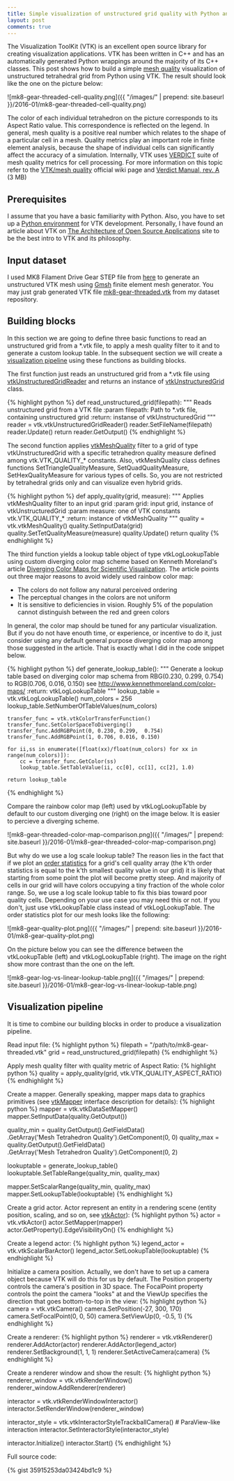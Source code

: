 ```yaml
---
title: Simple visualization of unstructured grid quality with Python and VTK
layout: post
comments: true
---
```


The Visualization ToolKit (VTK) is an excellent open source library for creating visualization applications. VTK has been written in C++ and has an automatically generated Python wrappings around the majority of its C++ classes. This post shows how to build a simple [mesh quality](http://www.vtk.org/Wiki/VTK/mesh_quality) visualization of unstructured tetrahedral grid from Python using VTK. The result should look like the one on the picture below:

![mk8-gear-threaded-cell-quality.png]({{ "/images/" | prepend: site.baseurl }}/2016-01/mk8-gear-threaded-cell-quality.png)

The color of each individual tetrahedron on the picture corresponds to its Aspect Ratio value. This correspondence is reflected on the legend. In general, mesh quality is a positive real number which relates to the shape of a particular cell in a mesh. Quality metrics play an important role in finite element analysis, because the shape of individual cells can significantly affect the accuracy of a simulation. Internally, VTK uses [VERDICT](https://cubit.sandia.gov/public/verdict.html) suite of mesh quality metrics for cell processing. For more information on this topic refer to the [VTK/mesh quality](http://www.vtk.org/Wiki/VTK/mesh_quality) official wiki page and [Verdict Manual, rev. A](http://www.vtk.org/Wiki/images/6/6b/VerdictManual-revA.pdf) (3 MB)

## Prerequisites
I assume that you have a basic familiarity with Python. Also, you have to set up a [Python environment](http://www.vtk.org/Wiki/VTK/Tutorials/PythonEnvironmentSetup) for VTK development. Personally, I have found an article about VTK on [The Architecture of Open Source Applications](http://aosabook.org/en/vtk.html) site to be the best intro to VTK and its philosophy.

## Input dataset
I used MK8 Filament Drive Gear STEP file from [here](https://grabcad.com/library/mk8-filament-drive-gear-1) to generate an unstructured VTK mesh using [Gmsh](http://geuz.org/gmsh/) finite element mesh generator. You may just grab generated VTK file [mk8-gear-threaded.vtk](https://raw.githubusercontent.com/broartem/various-datasets/master/data/geometry/mk8-gear-threaded.vtk) from my dataset repository.

## Building blocks
In this section we are going to define three basic functions to read an unstructured grid from a *.vtk file, to apply a mesh quality filter to it and to generate a custom lookup table. In the subsequent section we will create a [visualization pipeline](http://www.infovis-wiki.net/index.php/Visualization_Pipeline) using these functions as building blocks.

The first function just reads an unstructured grid from a *.vtk file using [vtkUnstructuredGridReader](http://www.vtk.org/doc/nightly/html/classvtkUnstructuredGridReader.html) and returns an instance of [vtkUnstructuredGrid](http://www.vtk.org/doc/nightly/html/classvtkUnstructuredGrid.html) class.

{% highlight python %}
def read_unstructured_grid(filepath):
    """
    Reads unstructured grid from a VTK file
    :param filepath: Path to *.vtk file, containing unstructured grid
    :return: instanse of vtkUnstructuredGrid
    """
    reader = vtk.vtkUnstructuredGridReader()
    reader.SetFileName(filepath)
    reader.Update()
    return reader.GetOutput()
{% endhighlight %}

The second function applies [vtkMeshQuality](http://www.vtk.org/doc/nightly/html/classvtkMeshQuality.html) filter to a grid of type vtkUnstructuredGrid with a specific tetrahedron quality measure defined among vtk.VTK_QUALITY_* constants. Also, vtkMeshQuality class defines functions     SetTriangleQualityMeasure, SetQuadQualityMeasure, SetHexQualityMeasure for various types of cells. So, you are not restricted by tetrahedral grids only and can visualize even hybrid grids.

{% highlight python %}
def apply_quality(grid, measure):
    """
    Applies vtkMeshQuality filter to an input grid
    :param grid: input grid, instance of vtkUnstructuredGrid
    :param measure: one of VTK constants vtk.VTK_QUALITY_*
    :return: instance of vtkMeshQuality
    """
    quality = vtk.vtkMeshQuality()
    quality.SetInputData(grid)
    quality.SetTetQualityMeasure(measure)
    quality.Update()
    return quality
{% endhighlight %}

The third function yields a lookup table object of type vtkLogLookupTable using custom diverging color map scheme based on Kenneth Moreland's article [Diverging Color Maps for Scientific Visualization](http://www.kennethmoreland.com/color-maps). The article points out three major reasons to avoid widely used rainbow color map:

* The colors do not follow any natural perceived ordering
* The perceptual changes in the colors are not uniform
* It is sensitive to deficiencies in vision. Roughly 5% of the population cannot distinguish between the red and green colors

In general, the color map should be tuned for any particular visualization. But if you do not have enouth time, or experience, or incentive to do it, just consider using any default general purpose diverging color map among those suggested in the article. That is exactly what I did in the code snippet below.

{% highlight python %}
def generate_lookup_table():
    """
    Generate a lookup table based on diverging color map schema from
    RBG(0.230, 0.299,  0.754) to RGB(0.706, 0.016, 0.150)
    see http://www.kennethmoreland.com/color-maps/
    :return: vtkLogLookupTable
    """
    lookup_table = vtk.vtkLogLookupTable()
    num_colors = 256
    lookup_table.SetNumberOfTableValues(num_colors)

    transfer_func = vtk.vtkColorTransferFunction()
    transfer_func.SetColorSpaceToDiverging()
    transfer_func.AddRGBPoint(0, 0.230, 0.299,  0.754)
    transfer_func.AddRGBPoint(1, 0.706, 0.016, 0.150)

    for ii,ss in enumerate([float(xx)/float(num_colors) for xx in range(num_colors)]):
        cc = transfer_func.GetColor(ss)
        lookup_table.SetTableValue(ii, cc[0], cc[1], cc[2], 1.0)

    return lookup_table
{% endhighlight %}

Compare the rainbow color map (left) used by vtkLogLookupTable by default to our custom diverging one (right) on the image below. It is easier to percieve a diverging scheme.

![mk8-gear-threaded-color-map-comparison.png]({{ "/images/" | prepend: site.baseurl }}/2016-01/mk8-gear-threaded-color-map-comparison.png)

But why do we use a log scale lookup table? The reason lies in the fact that if we plot an [order statistics](https://en.wikipedia.org/wiki/Order_statistic) for a grid's cell quality array (the k'th order statistics is equal to the k'th smallest quality value in our grid) it is likely that starting from some point the plot will become pretty steep. And majority of cells in our grid will have colors occupying a tiny fraction of the whole color range. So, we use a log scale lookup table to fix this bias toward poor quality cells. Depending on your use case you may need this or not. If you don't, just use vtkLookupTable class instead of vtkLogLookupTable. The order statistics plot for our mesh looks like the following:

![mk8-gear-quality-plot.png]({{ "/images/" | prepend: site.baseurl }}/2016-01/mk8-gear-quality-plot.png)

On the picture below you can see the difference between the vtkLookupTable (left) and vtkLogLookupTable (right). The image on the right show more contrast than the one on the left.

![mk8-gear-log-vs-linear-lookup-table.png]({{ "/images/" | prepend: site.baseurl }}/2016-01/mk8-gear-log-vs-linear-lookup-table.png)

## Visualization pipeline
It is time to combine our building blocks in order to produce a visualization pipeline.

Read input file:
{% highlight python %}
filepath = "/path/to/mk8-gear-threaded.vtk"
grid = read_unstructured_grid(filepath)
{% endhighlight %}

Apply mesh quality filter with quality metric of Aspect Ratio:
{% highlight python %}
quality = apply_quality(grid, vtk.VTK_QUALITY_ASPECT_RATIO)
{% endhighlight %}

Create a mapper. Generally speaking, mapper maps data to graphics primitives (see [vtkMapper](http://www.vtk.org/doc/nightly/html/classvtkMapper.html) interface description for details):
{% highlight python %}
mapper = vtk.vtkDataSetMapper()
mapper.SetInputData(quality.GetOutput())

quality_min = quality.GetOutput().GetFieldData()\
    .GetArray('Mesh Tetrahedron Quality').GetComponent(0, 0)
quality_max = quality.GetOutput().GetFieldData()\
    .GetArray('Mesh Tetrahedron Quality').GetComponent(0, 2)

lookuptable = generate_lookup_table()
lookuptable.SetTableRange(quality_min, quality_max)

mapper.SetScalarRange(quality_min, quality_max)
mapper.SetLookupTable(lookuptable)
{% endhighlight %}

Create a grid actor. Actor represent an entity in a rendering scene (entity position, scaling, and so on, see [vtkActor](http://www.vtk.org/doc/nightly/html/classvtkActor.html)):
{% highlight python %}
actor = vtk.vtkActor()
actor.SetMapper(mapper)
actor.GetProperty().EdgeVisibilityOn()
{% endhighlight %}

Create a legend actor:
{% highlight python %}
legend_actor = vtk.vtkScalarBarActor()
legend_actor.SetLookupTable(lookuptable)
{% endhighlight %}

Initialize a camera position. Actually, we don't have to set up a camera object because VTK will do this for us by default. The Position property controls the camera's position in 3D space. The FocalPoint property controls the point the camera "looks" at and the ViewUp specifies the
direction that goes bottom-to-top in the view:
{% highlight python %}
camera = vtk.vtkCamera()
camera.SetPosition(-27, 300, 170)
camera.SetFocalPoint(0, 0, 50)
camera.SetViewUp(0, -0.5, 1)
{% endhighlight %}

Create a renderer:
{% highlight python %}
renderer = vtk.vtkRenderer()
renderer.AddActor(actor)
renderer.AddActor(legend_actor)
renderer.SetBackground(1, 1, 1)
renderer.SetActiveCamera(camera)
{% endhighlight %}

Create a renderer window and show the result:
{% highlight python %}
renderer_window = vtk.vtkRenderWindow()
renderer_window.AddRenderer(renderer)

interactor = vtk.vtkRenderWindowInteractor()
interactor.SetRenderWindow(renderer_window)

interactor_style = vtk.vtkInteractorStyleTrackballCamera()  # ParaView-like interaction
interactor.SetInteractorStyle(interactor_style)

interactor.Initialize()
interactor.Start()
{% endhighlight %}

Full source code:

{% gist 35915253da03424bd1c9 %}